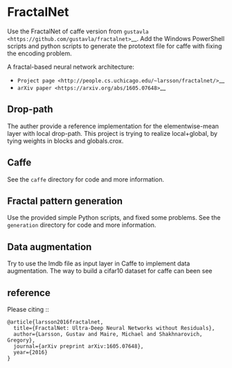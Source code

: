 FractalNet
==========

Use the FractalNet of caffe version from `gustavla <https://github.com/gustavla/fractalnet>`__. Add the Windows PowerShell scripts and python scripts to generate the prototext  file for caffe with fixing the encoding problem.

A fractal-based neural network architecture:

* `Project page <http://people.cs.uchicago.edu/~larsson/fractalnet/>`__
* `arXiv paper <https://arxiv.org/abs/1605.07648>`__

Drop-path
---------
The auther provide a reference implementation for the elementwise-mean layer with local
drop-path. This project is trying to realize local+global, by tying weights in blocks and globals.crox. 

Caffe
--------
See the ``caffe`` directory for code and more information.

Fractal pattern generation
--------------------------
Use the provided simple Python scripts, and fixed some problems. See the ``generation`` directory for
code and more information.

Data augmentation
-----------------
Try to use the lmdb file as input layer in Caffe to implement data augmentation. 
The way to build a cifar10 dataset for caffe can been see 

reference
----
Please citing ::

    @article{larsson2016fractalnet,
      title={FractalNet: Ultra-Deep Neural Networks without Residuals},
      author={Larsson, Gustav and Maire, Michael and Shakhnarovich, Gregory},
      journal={arXiv preprint arXiv:1605.07648},
      year={2016}
    }


